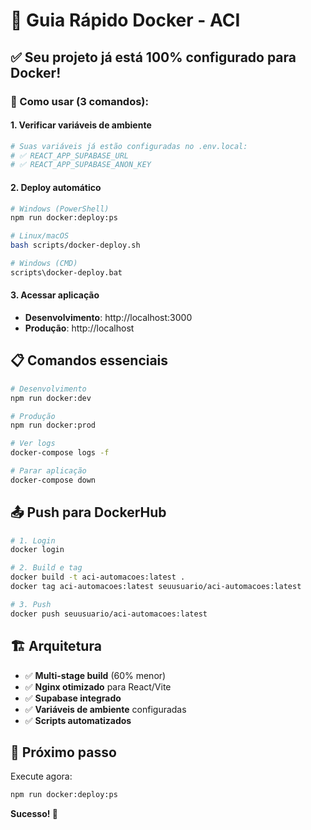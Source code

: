 # 🐳 Guia Rápido Docker - ACI

## ✅ Seu projeto já está 100% configurado para Docker!

### 🚀 Como usar (3 comandos):

#### 1. Verificar variáveis de ambiente
```bash
# Suas variáveis já estão configuradas no .env.local:
# ✅ REACT_APP_SUPABASE_URL
# ✅ REACT_APP_SUPABASE_ANON_KEY
```

#### 2. Deploy automático
```bash
# Windows (PowerShell)
npm run docker:deploy:ps

# Linux/macOS
bash scripts/docker-deploy.sh

# Windows (CMD)
scripts\docker-deploy.bat
```

#### 3. Acessar aplicação
- **Desenvolvimento**: http://localhost:3000
- **Produção**: http://localhost

## 📋 Comandos essenciais

```bash
# Desenvolvimento
npm run docker:dev

# Produção
npm run docker:prod

# Ver logs
docker-compose logs -f

# Parar aplicação
docker-compose down
```

## 📤 Push para DockerHub

```bash
# 1. Login
docker login

# 2. Build e tag
docker build -t aci-automacoes:latest .
docker tag aci-automacoes:latest seuusuario/aci-automacoes:latest

# 3. Push
docker push seuusuario/aci-automacoes:latest
```

## 🏗️ Arquitetura

- ✅ **Multi-stage build** (60% menor)
- ✅ **Nginx otimizado** para React/Vite
- ✅ **Supabase integrado**
- ✅ **Variáveis de ambiente** configuradas
- ✅ **Scripts automatizados**

## 🎯 Próximo passo

Execute agora:
```bash
npm run docker:deploy:ps
```

**Sucesso! 🚀**